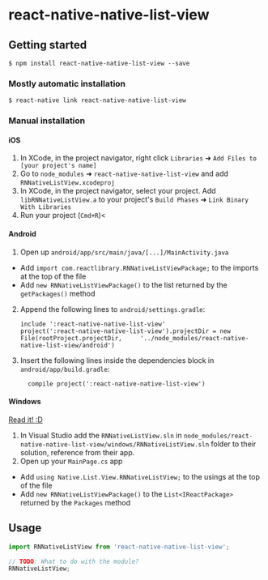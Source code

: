 
# react-native-native-list-view

## Getting started

`$ npm install react-native-native-list-view --save`

### Mostly automatic installation

`$ react-native link react-native-native-list-view`

### Manual installation


#### iOS

1. In XCode, in the project navigator, right click `Libraries` ➜ `Add Files to [your project's name]`
2. Go to `node_modules` ➜ `react-native-native-list-view` and add `RNNativeListView.xcodeproj`
3. In XCode, in the project navigator, select your project. Add `libRNNativeListView.a` to your project's `Build Phases` ➜ `Link Binary With Libraries`
4. Run your project (`Cmd+R`)<

#### Android

1. Open up `android/app/src/main/java/[...]/MainActivity.java`
  - Add `import com.reactlibrary.RNNativeListViewPackage;` to the imports at the top of the file
  - Add `new RNNativeListViewPackage()` to the list returned by the `getPackages()` method
2. Append the following lines to `android/settings.gradle`:
  	```
  	include ':react-native-native-list-view'
  	project(':react-native-native-list-view').projectDir = new File(rootProject.projectDir, 	'../node_modules/react-native-native-list-view/android')
  	```
3. Insert the following lines inside the dependencies block in `android/app/build.gradle`:
  	```
      compile project(':react-native-native-list-view')
  	```

#### Windows
[Read it! :D](https://github.com/ReactWindows/react-native)

1. In Visual Studio add the `RNNativeListView.sln` in `node_modules/react-native-native-list-view/windows/RNNativeListView.sln` folder to their solution, reference from their app.
2. Open up your `MainPage.cs` app
  - Add `using Native.List.View.RNNativeListView;` to the usings at the top of the file
  - Add `new RNNativeListViewPackage()` to the `List<IReactPackage>` returned by the `Packages` method


## Usage
```javascript
import RNNativeListView from 'react-native-native-list-view';

// TODO: What to do with the module?
RNNativeListView;
```
  